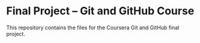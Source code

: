 # Final Project – Git and GitHub Course

This repository contains the files for the Coursera Git and GitHub final project.
